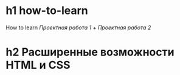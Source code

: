 # h1 how-to-learn
How to learn
*Проектная работа* _1_ + *Проектная работа* _2_
# h2 Расширенные возможности HTML и CSS
